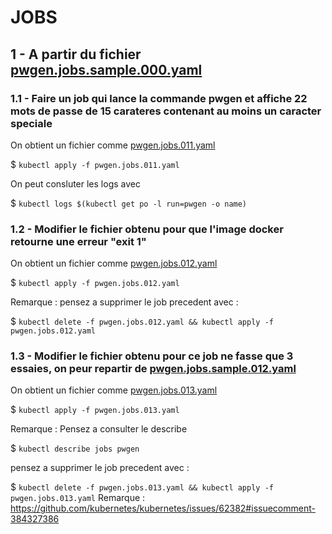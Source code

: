 # JOBS

## 1 - A partir du fichier [pwgen.jobs.sample.000.yaml](pwgen.jobs.sample.000.yaml)

### 1.1 - Faire un job qui lance la commande pwgen et affiche 22 mots de passe de 15 carateres contenant au moins un caracter speciale


   On obtient un fichier comme [pwgen.jobs.011.yaml](pwgen.jobs.011.yaml)

   $ `kubectl apply -f pwgen.jobs.011.yaml`

   On peut consluter les logs avec  
   
   $ `kubectl logs $(kubectl get po -l run=pwgen -o name)`
     
### 1.2 - Modifier le fichier obtenu pour que l'image docker retourne une erreur "exit 1"

   On obtient un fichier comme [pwgen.jobs.012.yaml](pwgen.jobs.012.yaml)

   $ `kubectl apply -f pwgen.jobs.012.yaml`
   
   Remarque : 
   pensez a supprimer le job precedent avec :  
   
   $ `kubectl delete -f pwgen.jobs.012.yaml && kubectl apply -f pwgen.jobs.012.yaml`

### 1.3 - Modifier le fichier obtenu pour ce job ne fasse que 3 essaies, on peur repartir de [pwgen.jobs.sample.012.yaml](pwgen.jobs.sample.012.yaml)

   On obtient un fichier comme [pwgen.jobs.013.yaml](pwgen.jobs.013.yaml)

   $ `kubectl apply -f pwgen.jobs.013.yaml`
   
   Remarque : 
   Pensez a consulter le describe 
   
   $ `kubectl describe jobs pwgen`
   
   
   pensez a supprimer le job precedent avec :  
   
   
   $ `kubectl delete -f pwgen.jobs.013.yaml && kubectl apply -f pwgen.jobs.013.yaml`
   Remarque : https://github.com/kubernetes/kubernetes/issues/62382#issuecomment-384327386
